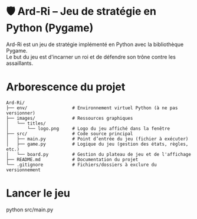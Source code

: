 # 🛡️ Ard-Ri – Jeu de stratégie en Python (Pygame)

Ard-Ri est un jeu de stratégie implémenté en Python avec la bibliothèque Pygame.  
Le but du jeu est d'incarner un roi et de défendre son trône contre les assaillants.

# Arborescence du projet

```
Ard-Ri/
├── env/                 # Environnement virtuel Python (à ne pas versionner)
├── images/              # Ressources graphiques
│   └── titles/
│       └── logo.png     # Logo du jeu affiché dans la fenêtre
├── src/                 # Code source principal
│   ├── main.py          # Point d’entrée du jeu (fichier à exécuter)
│   ├── game.py          # Logique du jeu (gestion des états, règles, etc.)
│   └── board.py         # Gestion du plateau de jeu et de l'affichage
├── README.md            # Documentation du projet
└── .gitignore           # Fichiers/dossiers à exclure du versionnement
```

# Lancer le jeu

python src/main.py


